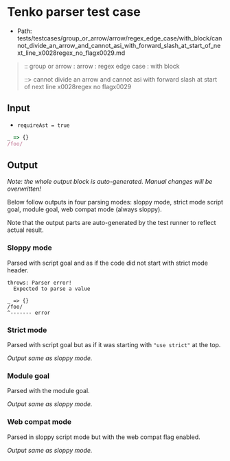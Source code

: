 # Tenko parser test case

- Path: tests/testcases/group_or_arrow/arrow/regex_edge_case/with_block/cannot_divide_an_arrow_and_cannot_asi_with_forward_slash_at_start_of_next_line_x0028regex_no_flagx0029.md

> :: group or arrow : arrow : regex edge case : with block
>
> ::> cannot divide an arrow and cannot asi with forward slash at start of next line x0028regex no flagx0029

## Input

- `requireAst = true`

`````js
_ => {}
/foo/
`````

## Output

_Note: the whole output block is auto-generated. Manual changes will be overwritten!_

Below follow outputs in four parsing modes: sloppy mode, strict mode script goal, module goal, web compat mode (always sloppy).

Note that the output parts are auto-generated by the test runner to reflect actual result.

### Sloppy mode

Parsed with script goal and as if the code did not start with strict mode header.

`````
throws: Parser error!
  Expected to parse a value

_ => {}
/foo/
^------- error
`````

### Strict mode

Parsed with script goal but as if it was starting with `"use strict"` at the top.

_Output same as sloppy mode._

### Module goal

Parsed with the module goal.

_Output same as sloppy mode._

### Web compat mode

Parsed in sloppy script mode but with the web compat flag enabled.

_Output same as sloppy mode._
